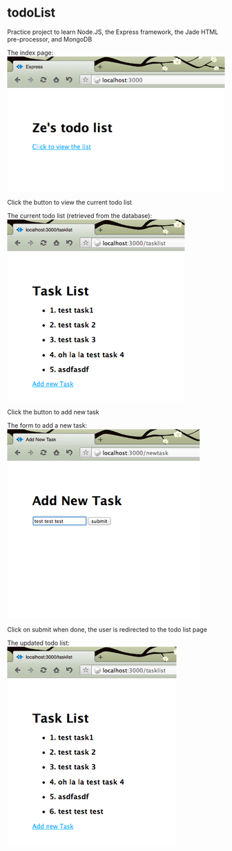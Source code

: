 todoList
========

Practice project to learn Node.JS, the Express framework, the Jade HTML pre-processor, and MongoDB

The index page: 
![Alt text](/screenshots/1.png?raw=true)

Click the button to view the current todo list



The current todo list (retrieved from the database):
![Alt text](/screenshots/2.png?raw=true)

Click the button to add new task



The form to add a new task:
![Alt text](/screenshots/3.png?raw=true)

Click on submit when done, the user is redirected to the todo list page



The updated todo list:
![Alt text](/screenshots/4.png?raw=true)

